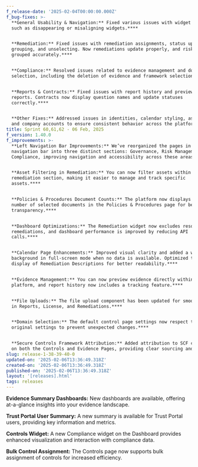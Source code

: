 ```yaml
---
f_release-date: '2025-02-04T00:00:00.000Z'
f_bug-fixes: >-
  **General Usability & Navigation:** Fixed various issues with widget display,
  such as disappearing or misaligning widgets.**‍**


  **Remediation:** Fixed issues with remediation assignments, status updates,
  grouping, and unselecting. Now remediations update properly, and risks are
  grouped accurately.**‍**


  **Compliance:** Resolved issues related to evidence management and domain
  selection, including the deletion of evidence and framework selection.**‍**


  **Reports & Contracts:** Fixed issues with report history and previewing docx
  reports. Contracts now display question names and update statuses
  correctly.**‍**


  **Other Fixes:** Addressed issues in identities, calendar styling, asset tags,
  and company accounts to ensure consistent behavior across the platform.
title: Sprint 60,61,62 - 06 Feb, 2025
f_version: 1.40.0
f_improvements: >-
  **Left Navigation Bar Improvements:** We’ve reorganized the pages in the left
  navigation bar into three distinct sections: Governance, Risk Management, and
  Compliance, improving navigation and accessibility across these areas.**‍**


  **Asset Filtering in Remediation:** You can now filter assets within the
  remediation section, making it easier to manage and track specific
  assets.**‍**


  **Policies & Procedures Document Counts:** The platform now displays the
  number of selected documents in the Policies & Procedures page for better
  transparency.**‍**


  **Dashboard Optimizations:** The Remediation widget now excludes resolved
  remediations, and dashboard performance is improved by reducing API
  calls.**‍**


  **Calendar Page Enhancements:** Improved visual clarity and added a white
  background in full-screen mode when no data is available. Optimized the
  display of Remediation Descriptions for better readability.**‍**


  **Evidence Management:** You can now preview evidence directly within the
  platform, and report history now includes a tracking feature.**‍**


  **File Uploads:** The file upload component has been updated for smoother use
  in Reports, License, and Remediations.**‍**


  **Domain Selection:** The default control page settings now respect the
  original settings to prevent unexpected changes.**‍**


  **Secure Controls Framework Attribution:** Added attribution to SCF controls
  on both the Controls and Evidence Pages, providing clear sourcing and context.
slug: release-1-38-39-40-0
updated-on: '2025-02-06T13:36:49.318Z'
created-on: '2025-02-06T13:36:49.318Z'
published-on: '2025-02-06T13:36:49.318Z'
layout: '[releases].html'
tags: releases
---
```


**Evidence Summary Dashboards:** New dashboards are available, offering at-a-glance insights into your evidence landscape.**‍**

**Trust Portal User Summary:** A new summary is available for Trust Portal users, providing key information and metrics.**‍**

**Controls Widget:** A new Compliance widget on the Dashboard provides enhanced visualization and interaction with compliance data.**‍**

**Bulk Control Assignment:** The Controls page now supports bulk assignment of controls for increased efficiency.

